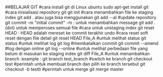 ##BELAJAR GIT
#cara install git di Linux ubuntu
    sudo apt-get install git
#cara inisialisasi repository git
git init
#cara menambahkan file ke staging index
git add . atau juga bisa menggunakan git add --al
#update repository 
git commit -m "initial commit"
    -m : untuk menambahkan message
git add . (dot) untuk memperoses semual file
#cara untuk unstaging index
git reset HEAD : HEAD adalah mereset ke commit terakhir undo
#cara reset soft reset dengan file detail
git reset HEAD File_A
#untuk melihat status
git status
#untuk melihat log
git log
#membatalkan commit
git commit --amend
#log dengan online
git log --online
#untuk melihat perbedaan file yang belum di masukan ke staging index
git diff File_A
#untuk menambahkan branch
 :example : git branch test_branch
 #switch ke branch 
 git checkout test
 #perintah untuk membuat branch dan pilih ke branch tersebut
 git checkout -b testb
 #perintah untuk merge
 git merge master


